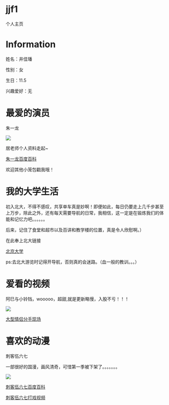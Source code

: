 # jjf1
个人主页
<!DOCTYPE html>
<html lang="zh-cn">
<head>
  <meta charset="utf-8"/>
  <title>井佳璠的第一个个人主页</title>
</head>
<body>
  <h1>Information</h1>
  <p>姓名：井佳璠</p>
  <p>性别：女</p>
  <p>生日：11.5</p>
  <p>兴趣爱好：无</p>
  <h1>最爱的演员</h1>
  <p>朱一龙</p>
  <img src="https://gimg2.baidu.com/image_search/src=http%3A%2F%2Fpic2.zhimg.com%2Fv2-063d955009b7586f7d162a72cd5bd899_b.jpg&refer=http%3A%2F%2Fpic2.zhimg.com&app=2002&size=f9999,10000&q=a80&n=0&g=0n&fmt=jpeg?sec=1635433669&t=dbfeb0ba6a9a258ebba9ed91bda84000"/>
  <p>居老师个人资料走起~</p>
  <a href="https://baike.baidu.com/item/%E6%9C%B1%E4%B8%80%E9%BE%99/4038282?fr=aladdin">朱一龙百度百科</a>
  <p>欢迎其他小笼包戳我哦！</p>
  <h1>我的大学生活</h1>
  <p>初入北大，不得不感叹，共享单车真是妙啊！即便如此，每日仍要走上几千步甚至上万步，除此之外，还有每天需要导航的日常，我相信，这一定是在锻炼我们的体能和记忆力吧。。。。。。</p>
  <p>后来，记住了食堂和超市以及百讲和教学楼的位置，真是令人欣慰啊。）</p>
  <p>在此奉上北大链接</p>
  <a href="https://www.pku.edu.cn/about.html">北京大学</a>
  <p>ps:去北大游览时记得开导航，否则真的会迷路。（血一般的教训。。。）</p>
  <h1>爱看的视频</h1>
  <p>阿巳与小铃铛，wooooo，超甜,就是更新略慢，入股不亏！！！</p>
  <img src="https://gimg2.baidu.com/image_search/src=http%3A%2F%2Fc-ssl.duitang.com%2Fuploads%2Fblog%2F202108%2F18%2F20210818231359_30ef8.thumb.1000_0.jpg&refer=http%3A%2F%2Fc-ssl.duitang.com&app=2002&size=f9999,10000&q=a80&n=0&g=0n&fmt=jpeg?sec=1635474992&t=e742e499f724014b17aad700997031fe"/>
  <p><a href="https://www.bilibili.com/video/BV1Up4y1v7oB?p=1&share_medium=iphone&share_plat=ios&share_session_id=6D4D65B8-2628-4C05-B1F7-A304B150E9DA&share_source=WEIXIN&share_tag=s_i&timestamp=1632843468&unique_k=eQXpA8">大型情侣分手现场</a></p>
  <h1>喜欢的动漫</h1>
  <p>刺客伍六七</p>
  <p>一部很好的国漫，画风清奇，可惜第一季被下架了。。。。。。。</p>
  <img src="https://img1.baidu.com/it/u=2796919105,968148270&fm=26&fmt=auto"/>
  <p><a href="https://baike.baidu.com/item/%E5%88%BA%E5%AE%A2%E4%BC%8D%E5%85%AD%E4%B8%83/22328738?fr=aladdin">刺客伍六七百度百科</a></p>
  <p><a href="https://www.bilibili.com/video/BV1MJ411j7cS?share_source=copy_web">刺客伍六七打戏视频</a></p>
</body>
</html>
